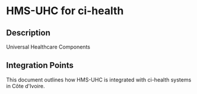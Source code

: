 # HMS-UHC for ci-health

## Description

Universal Healthcare Components

## Integration Points

This document outlines how HMS-UHC is integrated with ci-health systems in Côte d'Ivoire.
